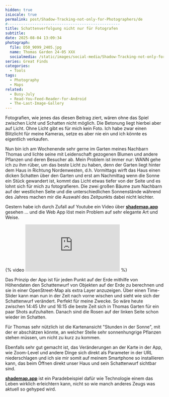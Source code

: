 ```yaml
---
hidden: true
isLocale: true
permalink: post/Shadow-Tracking-not-only-for-Photographers/de
#--------------------------------------------------
title: Schattenverfolgung nicht nur für Fotografen
subtitle:
date: 2025-08-04 13:09:34
photograph:
  file: D50_9099_2405.jpg
  name: Thomas Garden 24-05 XXX
  socialmedia: /static/images/social-media/Shadow-Tracking-not-only-for-Photographers.jpg
series: Great Finds
categories:
  - Tools
tags:
  - Photography
  - Maps
related:
  - Busy-July
  - Read-You-Feed-Reader-for-Android
  - The-Last-Image-Gallery
---
```


Fotografien, wie jenes das diesen Beitrag ziert, wären ohne das Spiel zwischen Licht und Schatten nicht möglich. Die Betonung liegt hierbei aber auf Licht. Ohne Licht gibt es für mich kein Foto. Ich habe zwar einen Blitzlicht für meine Kameras, setze es aber nie ein und ich könnte es eigentlich verkaufen.

Nun bin ich am Wochenende sehr gerne im Garten meines Nachbarn Thomas und lichte seine mit Leidenschaft gezogenen Blumen und andere Pflanzen und deren Besucher ab. Mein Problem ist immer nur: WANN gehe ich zu ihm rüber, um das beste Licht zu haben, denn der Garten liegt hinter dem Haus in Richtung Nordenwesten, d.h. Vormittags wirft das Haus einen dicken Schatten über den Garten und erst am Nachmittag wenn die Sonne ein Stück gewandert ist, kommt das Licht etwas tiefer von der Seite und es lohnt sich für mich zu fotografieren. Die zwei großen Bäume zum Nachbarn auf der westlichen Seite und die unterschiedlichen Sonnenstände während des Jahres machen mir die Auswahl des Zeitpunkts dabei nicht leichter.

Gestern habe ich durch Zufall auf Youtube ein Video über [**shademap.app**](https://shademap.app/) gesehen ... und die Web App löst mein Problem auf sehr elegante Art und Weise.

<!-- more -->

{% video <iframe src="https://www.youtube.com/embed/pnYg99EVi-U?start=42" frameborder="0" allow="autoplay; encrypted-media" allowfullscreen></iframe> %}

Das Prinzip der App ist für jeden Punkt auf der Erde mithilfe von Höhendaten den Schattenwurf von Objekten auf der Erde zu berechnen und sie in einer OpenStreet-Map als extra Layer anzuzeigen. Über einen Time-Slider kann man nun in der Zeit nach vorne wischen und sieht wie sich der Schattenwurf verändert. Perfekt für meine Zwecke. So wäre heute zwischen 14:45 Uhr und 16:15 die beste Zeit sich in Thomas Garten für ein paar Shots aufzuhalten. Danach sind die Rosen auf der linken Seite schon wieder im Schatten.

Für Thomas sehr nützlich ist die Kartenansicht "Stunden in der Sonne", mit der er abschätzen könnte, an welcher Stelle sehr sonnenhungrige Pflanzen stehen müssen, um nicht zu kurz zu kommen.

Ebenfalls sehr gut gemacht ist, das Veränderungen an der Karte in der App, wie Zoom-Level und andere Dinge sich direkt als Parameter in der URL niederschlagen und ich sie mir somit auf meinem Smartphone so installieren kann, das beim Öffnen direkt unser Haus und sein Schattenwurf sichtbar sind.

[**shademap.app**](https://shademap.app/) ist ein Paradebeispiel dafür wie Technologie einem das Leben wirklich erleichtern kann, nicht so wie manch anderes Zeugs was aktuell so gehyped wird.
